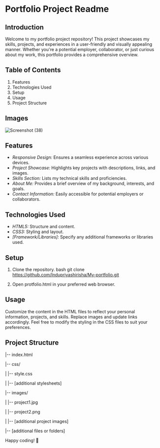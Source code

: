 # Portfolio Project Readme

## Introduction

Welcome to my portfolio project repository! This project showcases my skills, projects, and experiences in a user-friendly and visually appealing manner. Whether you're a potential employer, collaborator, or just curious about my work, this portfolio provides a comprehensive overview.

## Table of Contents

1. Features
2. Technologies Used
3. Setup
4. Usage
5. Project Structure

## Images
![Screenshot (38)](https://github.com/Indupriyashirisha/My-portfolio/assets/139387290/263dd000-8f5f-41df-a3ec-5ac07ee9fcc5)

## Features

- *Responsive Design:* Ensures a seamless experience across various devices.
- *Project Showcase:* Highlights key projects with descriptions, links, and images.
- *Skills Section:* Lists my technical skills and proficiencies.
- *About Me:* Provides a brief overview of my background, interests, and goals.
- *Contact Information:* Easily accessible for potential employers or collaborators.

## Technologies Used

- *HTML5:* Structure and content.
- *CSS3:* Styling and layout.
- *[Framework/Libraries]:* Specify any additional frameworks or libraries used.

## Setup

1. Clone the repository.
   bash
   git clone https://github.com/Indupriyashirisha/My-portfolio.git
   

2. Open protfolio.html in your preferred web browser.

## Usage

Customize the content in the HTML files to reflect your personal information, projects, and skills. Replace images and update links accordingly. Feel free to modify the styling in the CSS files to suit your preferences.

## Project Structure


|-- index.html

|-- css/

|   |-- style.css

|   |-- [additional stylesheets]

|-- images/

|   |-- project1.jpg

|   |-- project2.png

|   |-- [additional project images]

|-- [additional files or folders]




Happy coding! 🚀
